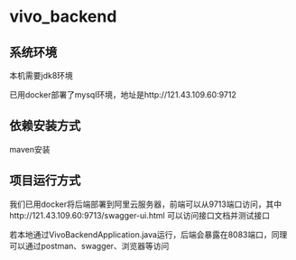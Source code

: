 # vivo_backend

## 系统环境

本机需要jdk8环境 

已用docker部署了mysql环境，地址是http://121.43.109.60:9712

## 依赖安装方式

maven安装

## 项目运行方式

我们已用docker将后端部署到阿里云服务器，前端可以从9713端口访问，其中http://121.43.109.60:9713/swagger-ui.html 可以访问接口文档并测试接口

若本地通过VivoBackendApplication.java运行，后端会暴露在8083端口，同理可以通过postman、swagger、浏览器等访问